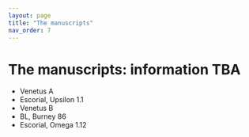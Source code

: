 ```yaml
---
layout: page
title: "The manuscripts"
nav_order: 7
---
```


# The manuscripts: information TBA

- Venetus A
- Escorial, Upsilon 1.1
- Venetus B
- BL, Burney 86
- Escorial, Omega 1.12